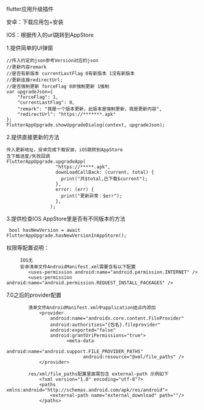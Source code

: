 
flutter应用升级插件

   安卓：下载应用包+安装

   IOS：根据传入的url跳转到AppStore

   1.提供简单的UI弹窗
  
    //传入约定的json参考Version对应的json
    //更新内容remark
    //是否有新版本 currentLastFlag 0有新版本 1没有新版本
    //更新连接redirectUrl;
    //是否强制更新 forceFlag 0非强制更新 1强制
    var upgradeJson={
    	"forceFlag": 1,
    	"currentLastFlag": 0,
    	"remark": "我是一个版本更新，此版本是强制更新，我是更新内容",
    	"redirectUrl": "https://*******.apk"
    };
    FlutterAppUpgrade.showUpgradeDialog(context, upgradeJson);

   2.提供直接更新的方法
    
    传入更新地址，安卓完成下载安装，iOS跳转到AppStore
    含下载进度/失败回调
    FlutterAppUpgrade.upgradeApp(
                      "https://*****.apk",
                      downLoadCallBack: (current, total) {
                        print("共$total,已下载$current");
                      },
                      error: (err) {
                        print("更新异常：$err");
                      },
                    );

   3.提供检查IOS AppStore里是否有不同版本的方法
      
     bool hasNewVersion = await FlutterAppUpgrade.hasNewVersionInAppStore();
      
   权限等配置说明：
   
         IOS无
         安卓清单文件AndroidManifest.xml需要含有以下配置
            <uses-permission android:name="android.permission.INTERNET" />
            <uses-permission android:name="android.permission.REQUEST_INSTALL_PACKAGES" />

   7.0之后的provider配置
            
            清单文件AndroidManifest.xml中application结点内添加
                <provider
                    android:name="androidx.core.content.FileProvider"
                    android:authorities="{包名}.fileprovider"
                    android:exported="false"
                    android:grantUriPermissions="true">
                          <meta-data
                                android:name="android.support.FILE_PROVIDER_PATHS"
                                android:resource="@xml/file_paths" />
                </provider>

            res/xml/file_paths配置里面需包含 external-path 示例如下
                <?xml version="1.0" encoding="utf-8"?>
                <paths xmlns:android="http://schemas.android.com/apk/res/android">
                    <external-path name="external_download" path=""/>
                </paths>


